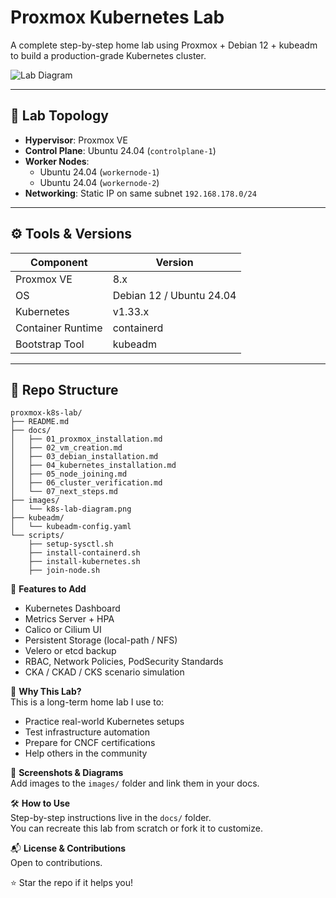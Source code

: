 # Proxmox Kubernetes Lab

A complete step-by-step home lab using Proxmox + Debian 12 + kubeadm to build a production-grade Kubernetes cluster.

![Lab Diagram](images/k8s-lab-diagram.png) <!-- Replace this with your diagram later -->

---

## 🧰 Lab Topology

- **Hypervisor**: Proxmox VE  
- **Control Plane**: Ubuntu 24.04 (`controlplane-1`)  
- **Worker Nodes**:  
  - Ubuntu 24.04 (`workernode-1`)  
  - Ubuntu 24.04 (`workernode-2`)  
- **Networking**: Static IP on same subnet `192.168.178.0/24`

---

## ⚙️ Tools & Versions

| Component         | Version              |
|------------------|----------------------|
| Proxmox VE       | 8.x                  |
| OS               | Debian 12 / Ubuntu 24.04 |
| Kubernetes       | v1.33.x              |
| Container Runtime| containerd           |
| Bootstrap Tool   | kubeadm              |

---

## 📁 Repo Structure

```
proxmox-k8s-lab/
├── README.md
├── docs/
│   ├── 01_proxmox_installation.md
│   ├── 02_vm_creation.md
│   ├── 03_debian_installation.md
│   ├── 04_kubernetes_installation.md
│   ├── 05_node_joining.md
│   ├── 06_cluster_verification.md
│   └── 07_next_steps.md
├── images/
│   └── k8s-lab-diagram.png
├── kubeadm/
│   └── kubeadm-config.yaml
└── scripts/
    ├── setup-sysctl.sh
    ├── install-containerd.sh
    ├── install-kubernetes.sh
    ├── join-node.sh
```
🚀 **Features to Add**
- Kubernetes Dashboard
- Metrics Server + HPA
- Calico or Cilium UI
- Persistent Storage (local-path / NFS)
- Velero or etcd backup
- RBAC, Network Policies, PodSecurity Standards
- CKA / CKAD / CKS scenario simulation

🧠 **Why This Lab?**  
This is a long-term home lab I use to:
- Practice real-world Kubernetes setups
- Test infrastructure automation
- Prepare for CNCF certifications
- Help others in the community

📸 **Screenshots & Diagrams**  
Add images to the `images/` folder and link them in your docs.

🛠 **How to Use**  
Step-by-step instructions live in the `docs/` folder.  
You can recreate this lab from scratch or fork it to customize.

📬 **License & Contributions**  
Open to contributions.  

⭐️ Star the repo if it helps you!
